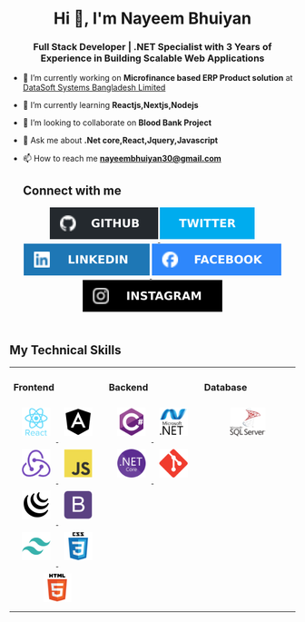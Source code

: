 <h1 align="center">Hi 👋, I'm Nayeem Bhuiyan</h1>
<h3 align="center">Full Stack Developer | .NET Specialist with 3 Years of Experience in Building Scalable Web Applications</h3>

- 🔭 I’m currently working on **Microfinance based ERP Product solution** at <a href="https://datasoft-bd.com/">DataSoft Systems Bangladesh Limited</a>

- 🌱 I’m currently learning **Reactjs,Nextjs,Nodejs**

- 👯 I’m looking to collaborate on **Blood Bank Project**

- 💬 Ask me about **.Net core,React,Jquery,Javascript**

- 📫 How to reach me **nayeembhuiyan30@gmail.com**
 
  ## Connect with me  
<div align="center">
<a href="https://github.com/Nayeem-Bhuiyan" target="_blank" title="Github">
<img src=https://github.com/Nayeem-Bhuiyan/Nayeem-Bhuiyan/blob/master/Asset/SVG/github.svg?&style=for-the-badge&logo=github&logoColor=white alt=github style="margin-bottom: 5px;" />
</a>
<a href="#" target="_blank" title="Twitter">
<img src=https://github.com/Nayeem-Bhuiyan/Nayeem-Bhuiyan/blob/master/Asset/SVG/twitter.svg?&style=for-the-badge&logo=twitter&logoColor=white alt=twitter style="margin-bottom: 5px;" />
</a>
<a href="https://www.linkedin.com/in/nayeem-bhuiyan-1988ab19a/" target="_blank" title="Linkedin">
<img src=https://github.com/Nayeem-Bhuiyan/Nayeem-Bhuiyan/blob/master/Asset/SVG/linkedin.svg?&style=for-the-badge&logo=linkedin&logoColor=white alt=linkedin style="margin-bottom: 5px;" />
</a>
<a href="https://www.facebook.com/nayeempjnu?mibextid=ZbWKwL" target="_blank" title="Facebook">
<img src=https://github.com/Nayeem-Bhuiyan/Nayeem-Bhuiyan/blob/master/Asset/SVG/facebook.svg?&style=for-the-badge&logo=facebook&logoColor=white alt=facebook style="margin-bottom: 5px;" />
</a>
<a href="https://www.instagram.com/nayeem729/" target="_blank" title="Instragram">
<img src=https://github.com/Nayeem-Bhuiyan/Nayeem-Bhuiyan/blob/master/Asset/SVG/instagram.svg?&style=for-the-badge&logo=instagram&logoColor=white alt=instagram style="margin-bottom: 5px;" />
</a>  
</div>  

<br/>  

## My Technical Skills  
<table>
  <tr>
  <td valign="top" width="33%">

### Frontend  
<div align="center">  
<a href="https://reactjs.org/" target="_blank" title="Reactjs">
<img style="margin: 10px" src="https://github.com/Nayeem-Bhuiyan/Nayeem-Bhuiyan/blob/master/Asset/SVG/reactjs.svg" alt="React" height="50" />
</a>  
<a href="https://angular.io/" target="_blank" title="Angular">
<img style="margin: 10px" src="https://github.com/Nayeem-Bhuiyan/Nayeem-Bhuiyan/blob/master/Asset/SVG/angular.svg" alt="Angular" height="50" />
</a> 
<a href="https://redux.js.org/" target="_blank" title="Redux">
<img style="margin: 10px" src="https://github.com/Nayeem-Bhuiyan/Nayeem-Bhuiyan/blob/master/Asset/SVG/redux.svg" alt="Redux" height="50" />
</a>
<a href="https://www.javascript.com/" target="_blank" title="Javascript">
<img style="margin: 10px" src="https://github.com/Nayeem-Bhuiyan/Nayeem-Bhuiyan/blob/master/Asset/SVG/javascript.svg" alt="JavaScript" height="50" />
</a> 
<a href="https://jquery.com/" target="_blank" title="Jquery">
<img style="margin: 10px" src="https://github.com/Nayeem-Bhuiyan/Nayeem-Bhuiyan/blob/master/Asset/SVG/jquery.svg" alt="jQuery" height="50" />
</a>  
<a href="https://getbootstrap.com/docs/3.4/javascript/" target="_blank" title="Bootstrap">
<img style="margin: 10px" src="https://github.com/Nayeem-Bhuiyan/Nayeem-Bhuiyan/blob/master/Asset/SVG/bootstrap.svg" alt="Bootstrap" height="50" />
</a>  
<a href="https://www.tailwindcss.com/" target="_blank" title="Tailwind">
<img style="margin: 10px" src="https://github.com/Nayeem-Bhuiyan/Nayeem-Bhuiyan/blob/master/Asset/SVG/tailwindcss.svg" alt="Tailwind CSS" height="50" />
</a>  
<a href="https://www.w3schools.com/css/" target="_blank" title="CSS">
<img style="margin: 10px" src="https://github.com/Nayeem-Bhuiyan/Nayeem-Bhuiyan/blob/master/Asset/SVG/css3.svg" alt="CSS3" height="50" />
</a>  
<a href="https://en.wikipedia.org/wiki/HTML5" target="_blank" title="HTML5">
<img style="margin: 10px" src="https://github.com/Nayeem-Bhuiyan/Nayeem-Bhuiyan/blob/master/Asset/SVG/html5.svg" alt="HTML5" height="50" />
</a>  
</div>
</td>
<td valign="top" width="33%">

### Backend  
  <div align="center">  
  <a href="https://docs.microsoft.com/en-us/dotnet/csharp/" target="_blank">
  <img style="margin: 10px" src="https://github.com/Nayeem-Bhuiyan/Nayeem-Bhuiyan/blob/master/Asset/SVG/csharp-original.svg" alt="C#" height="50" />
  </a>  
  <a href="https://dotnet.microsoft.com/download/dotnet-framework" target="_blank">
  <img style="margin: 10px" src="https://github.com/Nayeem-Bhuiyan/Nayeem-Bhuiyan/blob/master/Asset/SVG/dot-net-original-wordmark.svg" alt=".NET" height="50" />
  </a>  
  <a href="https://dotnet.microsoft.com/download" target="_blank">
  <img style="margin: 10px" src="https://github.com/Nayeem-Bhuiyan/Nayeem-Bhuiyan/blob/master/Asset/SVG/dotnetcore.svg" alt=".Net Core" height="50" />
  </a>  
  <a href="https://github.com/" target="_blank"><img style="margin: 10px" src="https://github.com/Nayeem-Bhuiyan/Nayeem-Bhuiyan/blob/master/Asset/SVG/git-scm-icon.svg" alt="Git" height="50" /></a>  
  </div>
</td>

<td valign="top" width="33%">

### Database  
  <div align="center">  
  <a href="https://learn.microsoft.com/en-gb/sql/relational-databases/databases/create-a-database?view=sql-server-ver16" target="_blank">
   <img style="margin: 10px" src="https://github.com/Nayeem-Bhuiyan/Nayeem-Bhuiyan/blob/master/Asset/Images/sql-server.svg" alt="MSSQL" 
  height="50" /></a>  

</td>

 </tr>
</table>
<br/>  


